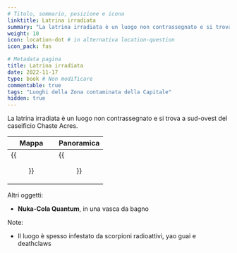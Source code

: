 ```yaml
---
# Titolo, sommario, posizione e icona
linktitle: Latrina irradiata
summary: "La latrina irradiata è un luogo non contrassegnato e si trova a sud-ovest del caseificio Chaste Acres."
weight: 10
icon: location-dot # in alternativa location-question
icon_pack: fas

# Metadata pagina
title: Latrina irradiata
date: 2022-11-17
type: book # Non modificare
commentable: true
tags: "Luoghi della Zona contaminata della Capitale"
hidden: true
---
```




La latrina irradiata è un luogo non contrassegnato e si trova a sud-ovest del caseificio Chaste Acres.

| Mappa                                | Panoramica                                  |
| ------------------------------------ | ------------------------------------------- |
| {{<figure src="CAD_Farm_loc.webp">}} | {{<figure src="Irradiated_outhouse.webp">}} |


Altri oggetti:
- **Nuka-Cola Quantum**, in una vasca da bagno

Note:
- Il luogo è spesso infestato da scorpioni radioattivi, yao guai e deathclaws

